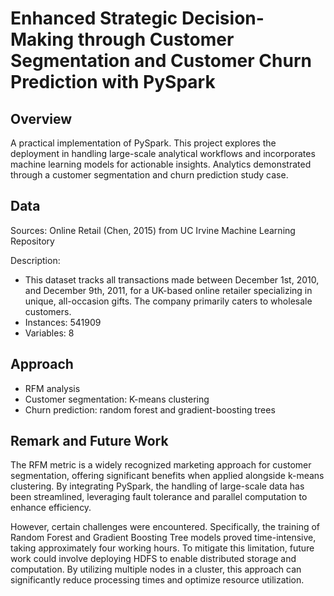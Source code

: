 # Enhanced Strategic Decision-Making through Customer Segmentation and Customer Churn Prediction with PySpark

## Overview
A practical implementation of PySpark.
This project explores the deployment in handling large-scale analytical workflows and incorporates machine learning models for actionable insights.
Analytics demonstrated through a customer segmentation and churn prediction study case.

## Data
Sources: Online Retail (Chen, 2015) from UC Irvine Machine Learning Repository

Description:
- This dataset tracks all transactions made between December 1st, 2010, and December 9th, 2011, for a UK-based online retailer specializing in unique, all-occasion gifts. The company primarily caters to wholesale customers.
- Instances: 541909
- Variables: 8

## Approach
- RFM analysis
- Customer segmentation: K-means clustering
- Churn prediction: random forest and gradient-boosting trees

## Remark and Future Work
The RFM metric is a widely recognized marketing approach for customer segmentation, offering significant benefits when applied alongside k-means clustering. By integrating PySpark, the handling of large-scale data has been streamlined, leveraging fault tolerance and parallel computation to enhance efficiency.

However, certain challenges were encountered. Specifically, the training of Random Forest and Gradient Boosting Tree models proved time-intensive, taking approximately four working hours. To mitigate this limitation, future work could involve deploying HDFS to enable distributed storage and computation. By utilizing multiple nodes in a cluster, this approach can significantly reduce processing times and optimize resource utilization.
